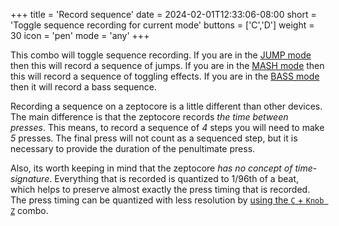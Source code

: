 +++
title = 'Record sequence'
date = 2024-02-01T12:33:06-08:00
short = 'Toggle sequence recording for current mode'
buttons = ['C','D']
weight = 30
icon = 'pen'
mode = 'any'
+++

This combo will toggle sequence recording. If you are in the [JUMP mode](#mode-jump) then this will record a sequence of jumps. If you are in the [MASH mode](#mode-mash) then this will record a sequence of toggling effects. If you are in the [BASS mode](#mode-bass) then it will record a bass sequence.

Recording a sequence on a zeptocore is a little different than other devices. The main difference is that the zeptocore records *the time between presses*. This means, to record a sequence of *4* steps you will need to make *5* presses. The final press will not count as a sequenced step, but it is necessary to provide the duration of the penultimate press. 

Also, its worth keeping in mind that the zeptocore *has no concept of time-signature*. Everything that is recorded is quantized to 1/96th of a beat, which helps to preserve almost exactly the press timing that is recorded. The press timing can be quantized with less resolution by [using the `C` + `Knob Z`](#quantize) combo. 
